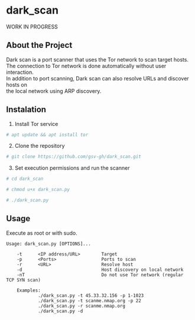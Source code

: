 # dark_scan
WORK IN PROGRESS

## About the Project
Dark scan is a port scanner that uses the Tor network to scan target hosts.<br/>
The connection to Tor network is done automatically without user interaction.<br/>
In addition to port scanning, Dark scan can also resolve URLs and discover hosts on<br/>
the local network using ARP discovery.<br/>
<!-- A port scanner that uses the Tor network to scan target hosts.<br/> -->

## Instalation

1. Install Tor service<br/>
```bash
# apt update && apt install tor
```
2. Clone the repository<br/>
```bash
# git clone https://github.com/gsv-gh/dark_scan.git
```
3. Set execution permissions and run the scanner
```bash
# cd dark_scan

# chmod u+x dark_scan.py

# ./dark_scan.py
```


<!-- Requires python 3 and scapy. -->

<!-- Tested on Kali.<br/> -->

## Usage

Execute as root or with sudo.

    Usage: dark_scan.py [OPTIONS]...

        -t      <IP address/URL>        Target
        -p      <Ports>                 Ports to scan
        -r      <URL>                   Resolve host
        -d                              Host discovery on local network
        -nT                             Do not use Tor network (regular TCP SYN scan)

        Examples:
                ./dark_scan.py -t 45.33.32.156 -p 1-1023
                ./dark_scan.py -t scanme.nmap.org -p 22
                ./dark_scan.py -r scanme.nmap.org
                ./dark_scan.py -d


